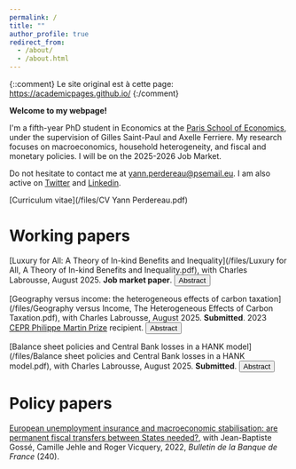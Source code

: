 ```yaml
---
permalink: /
title: ""
author_profile: true
redirect_from: 
  - /about/
  - /about.html
---
```


{::comment}
Le site original est à cette page: https://academicpages.github.io/ 
{:/comment}

**Welcome to my webpage!**

I'm a fifth-year PhD student in Economics at the [Paris School of Economics](https://www.parisschoolofeconomics.eu/en/), under the supervision of Gilles Saint-Paul and Axelle Ferriere. My research focuses on macroeconomics, household heterogeneity, and fiscal and monetary policies. I will be on the 2025-2026 Job Market.

Do not hesitate to contact me at [yann.perdereau@psemail.eu](yann.perdereau@psemail.eu). I am also active on [Twitter](https://twitter.com/YPerdereau) and [Linkedin](https://www.linkedin.com/in/yann-perdereau-5a74b3152/).

[Curriculum vitae](/files/CV Yann Perdereau.pdf)


Working papers
======
[Luxury for All: A Theory of In-kind Benefits and Inequality](/files/Luxury for All, A Theory of In-kind Benefits and Inequality.pdf), with Charles Labrousse, August 2025. <b>Job market paper</b>.
<button onclick="toggleTexte('abstract3')">Abstract</button>
<div id="abstract3" style="display:none;">
  <p>What is the optimal size of in-kind benefits, and should governments rely on subsidies or direct provision? In-kind benefits constitute over half of government expenditure in developed countries, yet most models treat them as an exogenous parameter. We develop a new theory of public spending based on two key features: government-provided goods are luxury goods, and they generate externalities that rise with equality. We show that these two conditions are necessary and sufficient for positive optimal public provision. Using empirical evidence, we demonstrate that they hold for most publicly provided goods, particularly health and education. We then embed these findings in a quantitative heterogeneous-agent model with multiple goods consumed both privately and publicly. We find that the stronger the luxury nature of a good and the higher the inequality, the greater the optimal reliance on direct provision over subsidies. Finally, we show that optimal fiscal consolidation should focus more on reducing subsidies than cutting direct provision, especially for goods also consumed privately. </p>
</div>

[Geography versus income: the heterogeneous effects of carbon taxation](/files/Geography versus Income, The Heterogeneous Effects of Carbon Taxation.pdf), with Charles Labrousse, August 2025. <b>Submitted</b>. 2023 [CEPR Philippe Martin Prize](https://cepr.org/about/news/inaugural-philippe-martin-prize-awarded-cepr-paris-symposium) recipient.
<button onclick="toggleTexte('abstract1')">Abstract</button>
<div id="abstract1" style="display:none;">
  <p>The distributive effects of carbon taxation are critical for its political acceptability and depend on both income and geographic factors. Using French administrative data, household surveys, and matched employer-employee records, we document that rural households spend 2.8 times more on fossil fuels than urban households and are employed in firms that emit 2.7 times more greenhouse gases. We incorporate these insights into a spatial heterogeneous-agent model with endogenous migration and wealth accumulation, linking spatial and macroeconomic approaches. After an increase in carbon taxes, we quantify that rural households face 20\% higher welfare losses than urban households. In an optimal revenue-recycling exercise, we compare transfers targeting income and geography, and show that neglecting for geography reduces welfare gains by 7\%. We conclude that carbon policies should account for spatial differences to improve political feasibility.</p>
</div>

[Balance sheet policies and Central Bank losses in a HANK model](/files/Balance sheet policies and Central Bank losses in a HANK model.pdf), with Charles Labrousse, August 2025. <b>Submitted</b>.
<button onclick="toggleTexte('abstract2')">Abstract</button>
<div id="abstract2" style="display:none;">
  <p>What are the effects of central bank balance sheet expansion, and should we worry about central bank losses? Using a Heterogeneous-Agent New Keynesian model incorporating money in utility and an endogenous zero lower bound (ZLB), we study the fiscal-monetary interactions of central bank balance sheet policies. We find that the overall efficiency of asset purchase programs depends on the combination of the expected future size of the balance sheet and the fiscal transmission of central bank losses. First, permanent balance sheet expansions stimulate the economy in the long run and by anticipation, increase inflation and output during the ZLB episode, as they interact with distortionary taxes and imperfect capital markets. Second, upon exiting the ZLB, the central bank incurs losses; issuing securities to offset these losses is more welfare-enhancing than raising taxes.</p>
</div>



Policy papers
======
[European unemployment insurance and macroeconomic stabilisation: are permanent fiscal transfers between States needed?](/files/bulletin_bdf_yann.pdf), with Jean-Baptiste Gossé, Camille Jehle and Roger Vicquery, 2022, <i>Bulletin de la Banque de France</i> (240).





<script>
  function toggleTexte(id) {
    var texte = document.getElementById(id);
    if (texte.style.display === "none") {
      texte.style.display = "block";
    } else {
      texte.style.display = "none";
    }
  }
</script>

